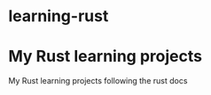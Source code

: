 # learning-rust
My Rust learning projects
=======
My Rust learning projects following the rust docs
